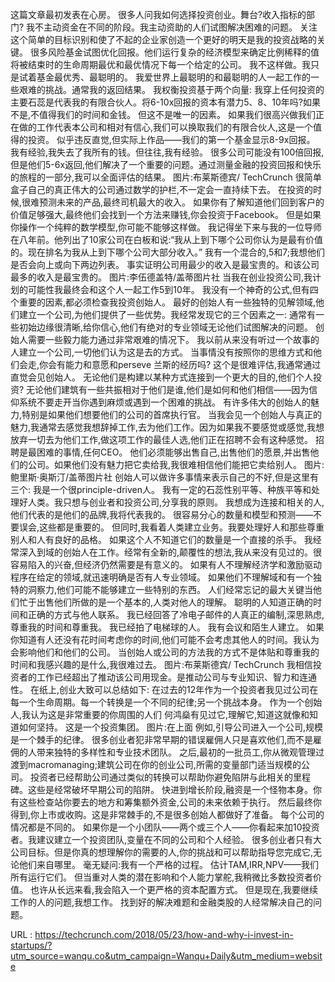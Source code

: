 这篇文章最初发表在心房。 
 很多人问我如何选择投资创业。舞台?收入指标的部门? 
 我不主动资金在不同的阶段。我主动资助的人们试图解决困难的问题。 
 关注这个简单的目标识别和使了不起的企业家创造一个更好的明天是我的投资战略的关键。 
 很多风险基金试图优化回报。他们运行复杂的经济模型来确定比例稀释的值将被结束时的生命周期最优和最优情况下每一个给定的公司。 
 我不这样做。我只是试着基金最优秀、最聪明的。 
 我爱世界上最聪明的和最聪明的人一起工作的一些艰难的挑战。通常我的返回结果。 
 我权衡投资基于两个向量: 
 我穿上任何投资的主要石蕊是代表我的有限合伙人。将6-10x回报的资本有潜力5、8、10年吗?如果不是,不值得我们的时间和金钱。 
 但这不是唯一的因素。 
 如果我们很高兴做我们正在做的工作代表本公司和相对有信心,我们可以换取我们的有限合伙人,这是一个值得的投资。 
 似乎违反直觉,但实际上作品——我们的第一个基金显示8-9x回报。 
 我有经验,我失去了我所有的钱。但往往,我有经验。 
 很多公司可能没有100倍回报,但是他们5-6x返回,他们解决了一个重要的问题。通过测量金融的投资回报和快乐的旅程的一部分,我可以全面评估的结果。 
 图片:布莱斯德宾/ TechCrunch 
 很简单盒子自己的真正伟大的公司通过数学的护栏,不一定会一直持续下去。 
 在投资的时候,很难预测未来的产品,最终司机最大的收入。 
 如果你有了解知道他们回到客户的价值足够强大,最终他们会找到一个方法来赚钱,你会投资于Facebook。 
 但是如果你操作一个纯粹的数学模型,你可能不能够这样做。 
 我记得坐下来与我的一位导师在八年前。他列出了10家公司在白板和说:“我从上到下哪个公司你认为是最有价值的。现在排名为我从上到下哪个公司大部分收入。” 
 我有一个混合的,5和7;我想他们是否会向上或向下两边列表。 
 事实证明公司用最少的收入是最宝贵的。和该公司最多的收入是最宝贵的。 
 图片:李伍德盖特/盖蒂图片社 
 当我在创业投资公司,我计划的可能性我最终会和这个人一起工作5到10年。 
 我没有一个神奇的公式,但有四个重要的因素,都必须检查我投资创始人。 
 最好的创始人有一些独特的见解领域,他们建立一个公司,为他们提供了一些优势。我经常发现它的三个因素之一: 
 通常有一些初始边缘很清晰,给你信心,他们有绝对的专业领域无论他们试图解决的问题。 
 创始人需要一些毅力能力通过非常艰难的情况下。 
 我以前从来没有听过一个故事的人建立一个公司,一切他们认为这是去的方式。 
 当事情没有按照你的思维方式和他们会走,你会有能力和意愿和perseve 
 兰斯的经历吗? 
 这个是很难评估,我通常通过直觉会见创始人。 
 无论他们是构建以某种方式连接到一个更大的目的,他们个人投资? 
 无论他们建筑有一些共振相对于他们是谁,他们是如何和他们相信——因为信仰系统不要走开当你遇到麻烦或遇到一个困难的挑战。 
 有许多伟大的创始人的魅力,特别是如果他们想要他们的公司的首席执行官。 
 当我会见一个创始人与真正的魅力,我通常去感觉我想辞掉工作,去为他们工作。因为如果我不要感觉或感觉,我想放弃一切去为他们工作,做这项工作的最佳人选,他们正在招聘不会有这种感觉。 
 招聘是最困难的事情,任何CEO。 
 他们必须能够出售自己,出售他们的愿景,并出售他们的公司。如果他们没有魅力把它卖给我,我很难相信他们能把它卖给别人。 
 图片:鲍里斯·奥斯汀/盖蒂图片社 
 创始人可以做许多事情来表示自己的不好,但是这里有三个: 
 我是一个很principle-driven人。 
 我有一定的石蕊性别平等、种族平等和处理好人类。我只想与创业者和投资公司,分享我的原则。 
 我想成为连接和相关的人,他们代表的是他们的品牌,我将代表我的。 
 很容易分心的数量和模型和预测——不要误会,这些都是重要的。 
 但同时,我看着人类建立业务。我要处理好人和那些尊重别人和人有良好的品格。 
 如果这个人不知道它们的数量是一个直接的杀手。 
 我经常深入到域的创始人在工作。经常有全新的,颠覆性的想法,我从来没有见过的。很容易陷入的兴奋,但经济仍然需要是有意义的。 
 如果有人不理解经济学和激励驱动程序在给定的领域,就迅速明确是否有人专业领域。 
 如果他们不理解域和有一个独特的洞察力,他们可能不能够建立一些特别的东西。 
 人们经常忘记的最大关键当他们忙于出售他们所做的是一个基本的,人类对他人的理解。 
 聪明的人知道正确的时间和正确的方式与他人联系。 
 我已经回答了冷电子邮件的人真正的编制,深思熟虑,尊重我的时间和尊重我。 
 我已经拍了电梯球的人。 
 我有会议和陌生人建立。 
 如果你知道有人还没有花时间考虑你的时间,他们可能不会考虑其他人的时间。我认为会影响他们和他们的公司。 
 当创始人或公司的方法我的方式不是体贴和尊重我的时间和我感兴趣的是什么,我很难过去。 
 图片:布莱斯德宾/ TechCrunch 
 我相信投资者的工作已经超出了推动该公司用现金。是推动公司与专业知识、智力和连通性。 
 在纸上,创业大致可以总结如下: 
 在过去的12年作为一个投资者我见过公司在每一个生命周期。每一个转换是一个不同的纪律;另一个挑战本身。 
 作为一个创始人,我认为这是非常重要的你周围的人们 
 何鸿燊有见过它,理解它,知道这就像和知道如何坚持。 
 这是一个投资集团。 
 图片:在上面 
 例如,引导公司进入一个公司,规模是一个棘手的纪律。 
 很多创业者犯非常早期的错误雇佣人只是喜欢他们,而不是雇佣的人带来独特的多样性和专业技术团队。 
 之后,最初的一批员工,你从微观管理过渡到macromanaging;建筑公司在你的创业公司,所需的变量部门适当规模的公司。 
 投资者已经帮助公司通过类似的转换可以帮助你避免陷阱与此相关的里程碑。这些是经常破坏早期公司的陷阱。 
 快进到增长阶段,融资是一个怪物本身。你有这些检查站你要去的地方和筹集额外资金,公司的未来依赖于执行。 
 然后最终你得到,你上市或收购。这是非常棘手的,不是很多创始人都做好了准备。 
 每个公司的情况都是不同的。 
 如果你是一个小团队——两个或三个人——你看起来加10投资者。我建议建立一个投资团队,变量在不同的公司和个人经验。 
 很多创业者只有大公司目标。但是你真的想理解你的需要的人,你的挑战和可以帮助指导您完成它,无论他们来自哪里。 
 毫无疑问:我有一个严格的过程。 
 估计TAM,IRR,NPV——我们所有运行它们。 
 但当重对人类的潜在影响和个人能力掌舵,我稍微比多数投资者价值。 
 也许从长远来看,我会陷入一个更严格的资本配置方式。 
 但是现在,我要继续工作的人的问题,我想工作。 
 找到好的解决难题和金融类股的人经常解决自己的问题。 
  
   
  URL : https://techcrunch.com/2018/05/23/how-and-why-i-invest-in-startups/?utm_source=wanqu.co&utm_campaign=Wanqu+Daily&utm_medium=website